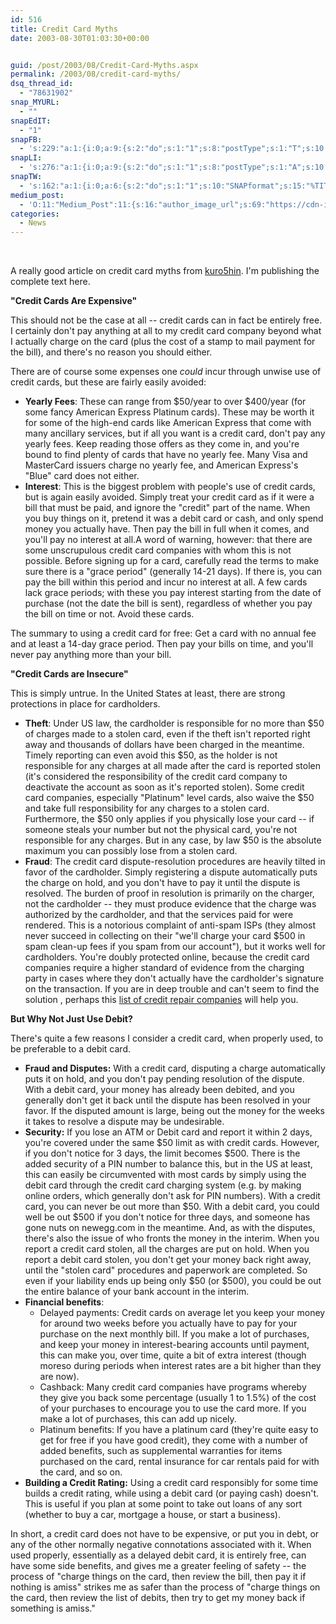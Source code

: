 ```yaml
---
id: 516
title: Credit Card Myths
date: 2003-08-30T01:03:30+00:00


guid: /post/2003/08/Credit-Card-Myths.aspx
permalink: /2003/08/credit-card-myths/
dsq_thread_id:
  - "78631902"
snap_MYURL:
  - ""
snapEdIT:
  - "1"
snapFB:
  - 's:229:"a:1:{i:0;a:9:{s:2:"do";s:1:"1";s:8:"postType";s:1:"T";s:10:"AttachPost";s:1:"2";s:10:"SNAPformat";s:10:"%FULLTEXT%";s:9:"isAutoImg";s:1:"A";s:8:"imgToUse";s:0:"";s:9:"isAutoURL";s:1:"A";s:8:"urlToUse";s:0:"";s:4:"doFB";s:1:"1";}}";'
snapLI:
  - 's:276:"a:1:{i:0;a:9:{s:2:"do";s:1:"1";s:8:"postType";s:1:"A";s:10:"SNAPformat";s:41:"New post has been published on %SITENAME%";s:12:"liMsgFormatT";s:14:"{Blog} %TITLE%";s:9:"isAutoImg";s:1:"A";s:8:"imgToUse";s:0:"";s:9:"isAutoURL";s:1:"A";s:8:"urlToUse";s:0:"";s:4:"doLI";s:1:"1";}}";'
snapTW:
  - 's:162:"a:1:{i:0;a:6:{s:2:"do";s:1:"1";s:10:"SNAPformat";s:15:"%TITLE% - %URL%";s:8:"attchImg";s:1:"1";s:9:"isAutoImg";s:1:"A";s:8:"imgToUse";s:0:"";s:4:"doTW";s:1:"1";}}";'
medium_post:
  - 'O:11:"Medium_Post":11:{s:16:"author_image_url";s:69:"https://cdn-images-1.medium.com/fit/c/200/200/0*nOSMyIhdQJ9325FH.jpeg";s:10:"author_url";s:26:"https://medium.com/@merill";s:11:"byline_name";N;s:12:"byline_email";N;s:10:"cross_link";s:2:"no";s:2:"id";s:12:"6d12dced075b";s:21:"follower_notification";s:3:"yes";s:7:"license";s:19:"all-rights-reserved";s:14:"publication_id";s:12:"99858869fb3c";s:6:"status";s:6:"public";s:3:"url";s:57:"https://medium.com/@merill/credit-card-myths-6d12dced075b";}'
categories:
  - News
---
```

&nbsp;

A really good article on credit card myths from <a href="http://www.kuro5hin.org/story/2003/8/21/192635/540">kuro5hin</a>.
I'm publishing the complete text here.

<b>"Credit Cards Are Expensive"</b>

This should not be the case at all -- credit cards can in fact be entirely free. I
certainly don't pay anything at all to my credit card company beyond what I actually
charge on the card (plus the cost of a stamp to mail payment for the bill), and there's
no reason you should either.

There are of course some expenses one <i>could</i> incur through unwise use of credit
cards, but these are fairly easily avoided:
<ul>
 	<li><b>Yearly Fees</b>: These can range from $50/year to over $400/year (for some fancy
American Express Platinum cards). These may be worth it for some of the high-end cards
like American Express that come with many ancillary services, but if all you want
is a credit card, don't pay any yearly fees. Keep reading those offers as they come
in, and you're bound to find plenty of cards that have no yearly fee. Many Visa and
MasterCard issuers charge no yearly fee, and American Express's "Blue" card does not
either.</li>
 	<li><b>Interest</b>: This is the biggest problem with people's use of credit cards, but
is again easily avoided. Simply treat your credit card as if it were a bill that must
be paid, and ignore the "credit" part of the name. When you buy things on it, pretend
it was a debit card or cash, and only spend money you actually have. Then pay the
bill in full when it comes, and you'll pay no interest at all.A word of warning, however: that there are some unscrupulous credit card companies
with whom this is not possible. Before signing up for a card, carefully read the terms
to make sure there is a "grace period" (generally 14-21 days). If there is, you can
pay the bill within this period and incur no interest at all. A few cards lack grace
periods; with these you pay interest starting from the date of purchase (not the date
the bill is sent), regardless of whether you pay the bill on time or not. Avoid these
cards.</li>
</ul>
The summary to using a credit card for free: Get a card with no annual fee and at
least a 14-day grace period. Then pay your bills on time, and you'll never pay anything
more than your bill.

<b>"Credit Cards are Insecure"</b>

This is simply untrue. In the United States at least, there are strong protections
in place for cardholders.
<ul>
 	<li><b>Theft</b>: Under US law, the cardholder is responsible for no more than $50 of
charges made to a stolen card, even if the theft isn't reported right away and thousands
of dollars have been charged in the meantime. Timely reporting can even avoid this
$50, as the holder is not responsible for any charges at all made after the card is
reported stolen (it's considered the responsibility of the credit card company to
deactivate the account as soon as it's reported stolen). Some credit card companies,
especially "Platinum" level cards, also waive the $50 and take full responsibility
for any charges to a stolen card. Furthermore, the $50 only applies if you physically
lose your card -- if someone steals your number but not the physical card, you're
not responsible for any charges. But in any case, by law $50 is the absolute maximum
you can possibly lose from a stolen card.</li>
 	<li><b>Fraud</b>: The credit card dispute-resolution procedures are heavily tilted in
favor of the cardholder. Simply registering a dispute automatically puts the charge
on hold, and you don't have to pay it until the dispute is resolved. The burden of
proof in resolution is primarily on the charger, not the cardholder -- they must produce
evidence that the charge was authorized by the cardholder, and that the services paid
for were rendered. This is a notorious complaint of anti-spam ISPs (they almost never
succeed in collecting on their "we'll charge your card $500 in spam clean-up fees
if you spam from our account"), but it works well for cardholders. You're doubly protected
online, because the credit card companies require a higher standard of evidence from
the charging party in cases where they don't actually have the cardholder's signature
on the transaction. If you are in deep trouble and can't seem to find the solution , perhaps this <a href="https://creditguide.io/credit-repair-companies/">list of credit repair companies</span></a> will help you.</li>
</ul>
<b>But Why Not Just Use Debit?</b>

There's quite a few reasons I consider a credit card, when properly used, to be preferable
to a debit card.
<ul>
 	<li><b>Fraud and Disputes:</b> With a credit card, disputing a charge automatically puts
it on hold, and you don't pay pending resolution of the dispute. With a debit card,
your money has already been debited, and you generally don't get it back until the
dispute has been resolved in your favor. If the disputed amount is large, being out
the money for the weeks it takes to resolve a dispute may be undesirable.</li>
 	<li><b>Security:</b> If you lose an ATM or Debit card and report it within 2 days, you're
covered under the same $50 limit as with credit cards. However, if you don't notice
for 3 days, the limit becomes $500. There is the added security of a PIN number to
balance this, but in the US at least, this can easily be circumvented with most cards
by simply using the debit card through the credit card charging system (e.g. by making
online orders, which generally don't ask for PIN numbers). With a credit card, you
can never be out more than $50. With a debit card, you could well be out $500 if you
don't notice for three days, and someone has gone nuts on newegg.com in the meantime.
And, as with the disputes, there's also the issue of who fronts the money in the interim.
When you report a credit card stolen, all the charges are put on hold. When you report
a debit card stolen, you don't get your money back right away, until the "stolen card"
procedures and paperwork are completed. So even if your liability ends up being only
$50 (or $500), you could be out the entire balance of your bank account in the interim.</li>
 	<li><b>Financial benefits</b>:
<ul>
 	<li>Delayed payments: Credit cards on average let you keep your money for around two weeks
before you actually have to pay for your purchase on the next monthly bill. If you
make a lot of purchases, and keep your money in interest-bearing accounts until payment,
this can make you, over time, quite a bit of extra interest (though moreso during
periods when interest rates are a bit higher than they are now).</li>
 	<li>Cashback: Many credit card companies have programs whereby they give you back some
percentage (usually 1 to 1.5%) of the cost of your purchases to encourage you to use
the card more. If you make a lot of purchases, this can add up nicely.</li>
 	<li>Platinum benefits: If you have a platinum card (they're quite easy to get for free
if you have good credit), they come with a number of added benefits, such as supplemental
warranties for items purchased on the card, rental insurance for car rentals paid
for with the card, and so on.</li>
</ul>
</li>
 	<li><b>Building a Credit Rating:</b> Using a credit card responsibly for some time builds
a credit rating, while using a debit card (or paying cash) doesn't. This is useful
if you plan at some point to take out loans of any sort (whether to buy a car, mortgage
a house, or start a business).</li>
</ul>
In short, a credit card does not have to be expensive, or put you in debt, or any
of the other normally negative connotations associated with it. When used properly,
essentially as a delayed debit card, it is entirely free, can have some side benefits,
and gives me a greater feeling of safety -- the process of "charge things on the card,
then review the bill, then pay it if nothing is amiss" strikes me as safer than the
process of "charge things on the card, then review the list of debits, then try to
get my money back if something is amiss."

&nbsp;